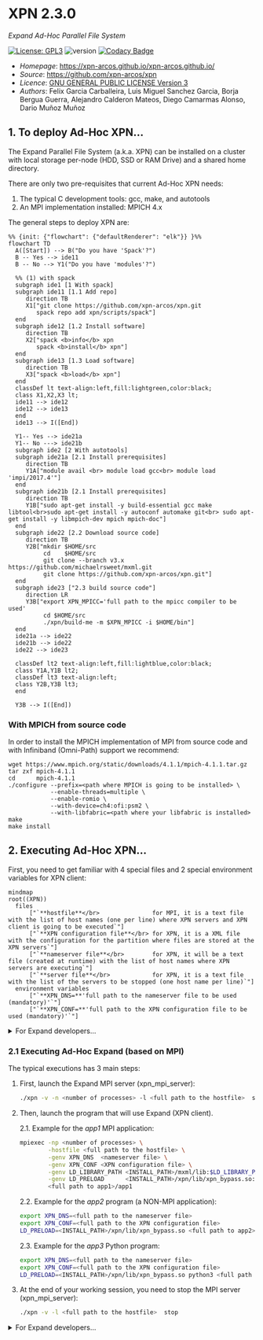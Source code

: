 # XPN 2.3.0

*Expand Ad-Hoc Parallel File System*

[![License: GPL3](https://img.shields.io/badge/License-GPL3-blue.svg)](https://opensource.org/licenses/GPL-3.0)
![version](https://img.shields.io/badge/version-2.3.0-blue)
[![Codacy Badge](https://app.codacy.com/project/badge/Grade/ca0c40db97f64698a2db9992cafdd4ab)](https://www.codacy.com/gh/xpn-arcos/xpn/dashboard?utm_source=github.com&amp;utm_medium=referral&amp;utm_content=xpn-arcos/xpn&amp;utm_campaign=Badge_Grade)

* *Homepage*: <https://xpn-arcos.github.io/xpn-arcos.github.io/>
* *Source*:   <https://github.com/xpn-arcos/xpn>
* *Licence*:  [GNU GENERAL PUBLIC LICENSE Version 3](https://github.com/dcamarmas/xpn/blob/master/COPYING)</br>
* *Authors*:  Felix Garcia Carballeira, Luis Miguel Sanchez Garcia, Borja Bergua Guerra, Alejandro Calderon Mateos, Diego Camarmas Alonso, Dario Muñoz Muñoz

## 1. To deploy Ad-Hoc XPN...

  The Expand Parallel File System (a.k.a. XPN) can be installed on a cluster with local storage per-node (HDD, SSD or RAM Drive) and a shared home directory.

  There are only two pre-requisites that current Ad-Hoc XPN needs:
  1. The typical C development tools: gcc, make, and autotools
  2. An MPI implementation installed: MPICH 4.x

  The general steps to deploy XPN are:
  ```mermaid
  %% {init: {"flowchart": {"defaultRenderer": "elk"}} }%%
  flowchart TD
    A([Start]) --> B("Do you have 'Spack'?")
    B -- Yes --> ide11
    B -- No --> Y1("Do you have 'modules'?")

    %% (1) with spack
    subgraph ide1 [1 With spack]
    subgraph ide11 [1.1 Add repo]
       direction TB
       X1["git clone https://github.com/xpn-arcos/xpn.git 
          spack repo add xpn/scripts/spack"]
    end
    subgraph ide12 [1.2 Install software]
       direction TB
       X2["spack <b>info</b> xpn
          spack <b>install</b> xpn"]
    end
    subgraph ide13 [1.3 Load software]
       direction TB
       X3["spack <b>load</b> xpn"]
    end
    classDef lt text-align:left,fill:lightgreen,color:black; 
    class X1,X2,X3 lt;
    ide11 --> ide12
    ide12 --> ide13
    end
    ide13 --> I([End])

    Y1-- Yes --> ide21a
    Y1-- No ---> ide21b
    subgraph ide2 [2 With autotools]
    subgraph ide21a [2.1 Install prerequisites]
       direction TB
       Y1A["module avail <br> module load gcc<br> module load 'impi/2017.4'"]
    end
    subgraph ide21b [2.1 Install prerequisites]
       direction TB
       Y1B["sudo apt-get install -y build-essential gcc make libtool<br>sudo apt-get install -y autoconf automake git<br> sudo apt-get install -y libmpich-dev mpich mpich-doc"]
    end
    subgraph ide22 [2.2 Download source code]
       direction TB
       Y2B["mkdir $HOME/src 
            cd    $HOME/src 
            git clone --branch v3.x https://github.com/michaelrsweet/mxml.git
            git clone https://github.com/xpn-arcos/xpn.git"]
    end
    subgraph ide23 ["2.3 build source code"]
       direction LR
       Y3B["export XPN_MPICC='full path to the mpicc compiler to be used' 
            cd $HOME/src 
            ./xpn/build-me -m $XPN_MPICC -i $HOME/bin"]
    end
    ide21a --> ide22
    ide21b --> ide22
    ide22 --> ide23

    classDef lt2 text-align:left,fill:lightblue,color:black;
    class Y1A,Y1B lt2;
    classDef lt3 text-align:left;
    class Y2B,Y3B lt3;
    end

    Y3B --> I([End])
  ```


### With MPICH from source code

 In order to install the MPICH implementation of MPI from source code and with Infiniband (Omni-Path) support we recommend:
 ```
 wget https://www.mpich.org/static/downloads/4.1.1/mpich-4.1.1.tar.gz
 tar zxf mpich-4.1.1
 cd      mpich-4.1.1
 ./configure --prefix=<path where MPICH is going to be installed> \
             --enable-threads=multiple \
             --enable-romio \
             --with-device=ch4:ofi:psm2 \
             --with-libfabric=<path where your libfabric is installed>
 make
 make install
 ```


## 2. Executing Ad-Hoc XPN...

First, you need to get familiar with 4 special files and 2 special environment variables for XPN client:

  ```mermaid
  mindmap
  root((XPN))
    files
        ["`**hostfile**</br>               for MPI, it is a text file with the list of host names (one per line) where XPN servers and XPN client is going to be executed`"]
        ["`**XPN configuration file**</br> for XPN, it is a XML file with the configuration for the partition where files are stored at the XPN servers`"]
        ["`**nameserver file**</br>        for XPN, it will be a text file (created at runtime) with the list of host names where XPN servers are executing`"]
        ["`**server file**</br>            for XPN, it is a text file with the list of the servers to be stopped (one host name per line)`"]
    environment variables
        ["`**XPN_DNS=**'full path to the nameserver file to be used (mandatory)'`"]
        ["`**XPN_CONF=**'full path to the XPN configuration file to be used (mandatory)'`"]
```


<details>
<summary>For Expand developers...</summary>
You need to get familiar with 4 special files and **5** special environment variables for XPN client:

  ```mermaid
  mindmap
  root((XPN))
    files
        hostfile
        xpn cfg file
        nameserver
        server file
    environment variables
        XPN_DNS
        XPN_CONF
        XPN_THREAD
        XPN_SESSION
        XPN_LOCALITY
```

The 4 special files are:
* ```<hostfile>``` for MPI, it is a text file with the list of host names (one per line) where XPN servers and XPN client is going to be executed.
* ```<XPN configuration file>``` for XPN, it is a XML file with the configuration for the partition where files are stored at the XPN servers.
* ```<nameserver file>``` for XPN, it will be a text file (created at runtime) with the list of host names where XPN servers are executing.
* ```<server file>``` for XPN is a text file with the list of the servers to be stopped (one host name per line).

And the 5 special environment variables for XPN clients are:
* ```XPN_DNS```      with the full path to the nameserver file to be used (mandatory).
* ```XPN_CONF```     with the full path to the XPN configuration file to be used (mandatory).
* ```XPN_THREAD```   with value 0 for without threads, value 1 for thread-on-demand and value 2 for pool-of-threads (optional, default: 0).
* ```XPN_SESSION```  with value 0 for without session and value 1 for with session (optional, default: 0).
* ```XPN_LOCALITY``` with value 0 for without locality and value 1 for with locality (optional, default: 1).
</details>


### 2.1 Executing Ad-Hoc Expand (based on MPI)
The typical executions has 3 main steps:
1. First, launch the Expand MPI server (xpn_mpi_server):
   ```bash
   ./xpn -v -n <number of processes> -l <full path to the hostfile>  start
   ```
2. Then,  launch the program that will use Expand (XPN client).

   2.1. Example for the *app1* MPI application:
   ```bash
   mpiexec -np <number of processes> \
           -hostfile <full path to the hostfile> \
           -genv XPN_DNS  <nameserver file> \
           -genv XPN_CONF <XPN configuration file> \
           -genv LD_LIBRARY_PATH <INSTALL_PATH>/mxml/lib:$LD_LIBRARY_PATH \
           -genv LD_PRELOAD      <INSTALL_PATH>/xpn/lib/xpn_bypass.so:$LD_PRELOAD \
           <full path to app1>/app1
   ```
   2.2. Example for the *app2* program (a NON-MPI application):
   ```bash
   export XPN_DNS=<full path to the nameserver file>
   export XPN_CONF=<full path to the XPN configuration file>
   LD_PRELOAD=<INSTALL_PATH>/xpn/lib/xpn_bypass.so <full path to app2>/app2
   ```
   2.3. Example for the *app3* Python program:
   ```bash
   export XPN_DNS=<full path to the nameserver file>
   export XPN_CONF=<full path to the XPN configuration file>
   LD_PRELOAD=<INSTALL_PATH>/xpn/lib/xpn_bypass.so python3 <full path to app3>/app3
   ```
3. At the end of your working session, you need to stop the MPI server (xpn_mpi_server):
   ```bash
   ./xpn -v -l <full path to the hostfile>  stop
   ```

<details>
<summary>For Expand developers...</summary>
Summary:

```mermaid
sequenceDiagram
    session        ->> xpn_mpi_server: launch the Expand MPI server
    xpn_mpi_server ->> mk_conf.sh: generate the XPN configuration file
    mk_conf.sh     ->> xpn.conf: generate the xpn.conf file
    xpn.conf      -->> xpn_mpi_server: read the XPN configuration file
    session        ->> XPN client: launch the program that will use Expand
    xpn.conf      -->> XPN client: read the XPN configuration file
    XPN client    -->> xpn_mpi_server: write and read data
    XPN client    -->> session: execution ends
    session        ->> xpn_mpi_server: stop the MPI server
```
</details>


